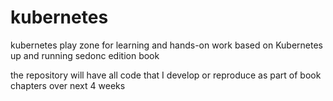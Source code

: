 # kubernetes
kubernetes play zone for learning and hands-on work based on Kubernetes up and running sedonc edition book

the repository will have all code that I develop or reproduce as part of book chapters over next 4 weeks
